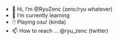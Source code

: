 - 👋 Hi, I’m @RyuZenc (zenc/ryu whatever)
- 🌱 I’m currently learning
- 🖱️ Playing osu! (kinda)
- 📫 How to reach ... @ryu_zenc (twitter)

<!---
RyuZenc/Ryonza
--->
